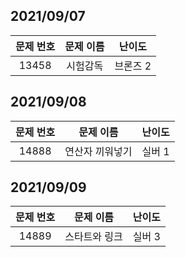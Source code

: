 ## 2021/09/07

| 문제 번호| 문제 이름 | 난이도| 
|:------:|:---------:|:---------:|
| 13458 | 시험감독 | 브론즈 2|

## 2021/09/08

| 문제 번호| 문제 이름 | 난이도|
|:------:|:---------:|:---------:|
| 14888 | 연산자 끼워넣기 | 실버 1|

## 2021/09/09

| 문제 번호| 문제 이름 | 난이도|
|:------:|:---------:|:---------:|
| 14889	 | 스타트와 링크 | 실버 3|



















